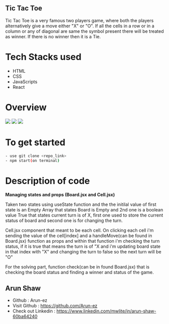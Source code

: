 ## Tic Tac Toe

Tic Tac Toe is a very famous two players game, where both the players alternatively give a move either "X" or "O". If all the cells in a row or in a column or any of diagonal are same the symbol present there will be treated as winner. If there is no winner then it is a Tie.

# Tech Stacks used

- HTML
- CSS
- JavaScripts
- React

# Overview

<img src="https://arunshaw.vercel.app/static/media/tic_tac_toe_1.7de643cdd1a9aa3a1d84.png"/>

<img src="https://arunshaw.vercel.app/static/media/tic_tac_toe_3.5d3cb3d885197311dbfc.png"/>

<img src="https://arunshaw.vercel.app/static/media/tic_tac_toe_4.d72c799fd2ad137b3a58.png"/>

# To get started

```bash
- use git clone <repo_link>
- npm start(on terminal)
```

# Description of code

**Managing states and props (Board.jsx and Cell.jsx)**

Taken two states using useState function and the the initilal value of first state is an Empty Array that states Board is Empty and 2nd one is a boolean value True that states current turn is of X, first one used to store the current status of board and second one is for changing the turn.

Cell.jsx component that meant to be each cell. On clicking each cell i'm sending the value of the cell[index] and a handleMove(can be found in Board.jsx) function as props and within that function i'm checking the turn status, if it is true that means the turn is of "X and i'm updating board state in that index with "X" and changing the turn to false so the next turn will be "O"

For the solving part, function check(can be in found Board.jsx) that is checking the board status and finding a winner and status of the game.

## Arun Shaw
- Github : Arun-ez
- Visit Github : https://github.com/Arun-ez
- Check out Linkedin : https://www.linkedin.com/mwlite/in/arun-shaw-60ba64240
